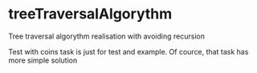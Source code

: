 # treeTraversalAlgorythm
Tree traversal algorythm realisation with avoiding recursion

Test with coins task is just for test and example. Of cource, that task has more simple solution
